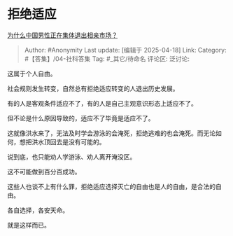 # 拒绝适应
[为什么中国男性正在集体退出相亲市场？](https://www.zhihu.com/question/1892159870586820449/answer/1896551927178852265)

> Author: #Anonymity
> Last update: [编辑于 2025-04-18]
> Link:
> Category: #【答集】/04-社科答集 
> Tag: #_其它/待命名 
> 评论区:
> 泛讨论:

这属于个人自由。

社会规则发生转变，自然总有拒绝适应转变的人退出历史发展。

有的人是客观条件适应不了，有的人是自己主观意识形态上适应不了。

但不论是什么原因导致的，适应不了毕竟是适应不了。

这就像洪水来了，无法及时学会游泳的会淹死，拒绝逃难的也会淹死。而无论如何，想把洪水顶回去是没有可能的。

说到底，也只能劝人学游泳、劝人离开淹没区。

这不可能做到百分百成功。

这些人也谈不上有什么罪，拒绝适应选择灭亡的自由也是人的自由，是合法的自由。

各自选择，各安天命。

就是这样而已。
